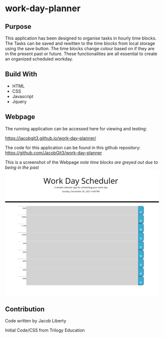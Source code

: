 # work-day-planner

## Purpose

This application has been designed to organise tasks in hourly time blocks.
The Tasks can be saved and rewitten to the time blocks from local storage using the save button.
The time blocks change colour based on if they are in the present past or future.
These functionalities are all essential to create an organized scheduled workday.

## Build With

- HTML
- CSS
- Javascript
- Jquery

## Webpage

The running application can be accessed here for viewing and testing:

https://jacobgit3.github.io/work-day-planner/

The code for this application can be found in this github repository:
https://github.com/JacobGit3/work-day-planner

This is a screenshot of the Webpage 
*note time blocks are greyed out due to being in the past*
![Screenshot](./assets/images/screenshot.PNG)

## Contribution

Code written by Jacob Liberty

Initial Code/CSS from Trilogy Education
